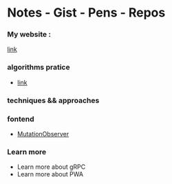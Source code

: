 # Notes - Gist - Pens - Repos

### My website : 
[link](https://haikel-fazzani.netlify.com)

### algorithms pratice
- [link](https://gitlab.com/haikelfazzani/code-challenges)

### techniques && approaches

### fontend
- [MutationObserver](https://codepen.io/haikelfazzani-the-bold/pen/LYEJyqw)

### Learn more
- Learn more about gRPC
- Learn more about PWA